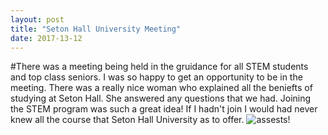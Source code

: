 ```yaml
---
layout: post
title: "Seton Hall University Meeting"
date: 2017-13-12
---
```


#There was a meeting being held in the gruidance for all STEM students and top class seniors. I was so happy to get an opportunity to be in the meeting. There was a really nice woman who explained all the beniefts of studying at Seton Hall. She answered any questions that we had. Joining the STEM program was such a great idea! If I hadn't join I would had never knew all the course that Seton Hall University as to offer.
![assests](..6474_seton_hall_pirates-alternate-1998.png)!
